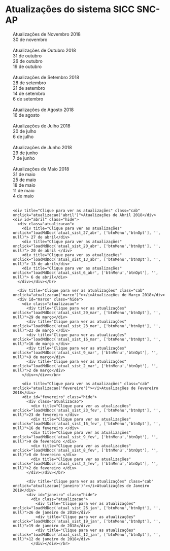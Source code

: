 # Atualizações do sistema SICC SNC-AP

<ul id=commit-history>

<div title="Clique para ver as atualizações" class="cab" onclick="atualizacao('novembro')" >Atualizações de Novembro 2018 </div>
  <div id="novembro" class="hide">
    <div class="atualizacao">
      <div title="Clique para ver as atualizações" onclick="loadMdDoc('atual_sist_30_nov', ['btnMenu','btnOpt'], '', null)">30 de novembro</div>
      </div></div></br>

<div title="Clique para ver as atualizações" class="cab" onclick="atualizacao('outubro')" >Atualizações de Outubro 2018 </div>
  <div id="outubro" class="hide">
    <div class="atualizacao">
      <div title="Clique para ver as atualizações" onclick="loadMdDoc('atual_sist_31_out', ['btnMenu','btnOpt'], '', null)">31 de outubro</div>
      <div title="Clique para ver as atualizações" onclick="loadMdDoc('atual_sist_26_out', ['btnMenu','btnOpt'], '', null)">26 de outubro</div>
      <div title="Clique para ver as atualizações" onclick="loadMdDoc('atual_sist_19_out', ['btnMenu','btnOpt'], '', null)">19 de outubro</div>
      </div></div></br>

<div title="Clique para ver as atualizações" class="cab" onclick="atualizacao('setembro')" >Atualizações de Setembro 2018 </div>
  <div id="setembro" class="hide">
    <div class="atualizacao">
      <div title="Clique para ver as atualizações" onclick="loadMdDoc('atual_sist_28_set', ['btnMenu','btnOpt'], '', null)">28 de setembro</div>
      <div title="Clique para ver as atualizações" onclick="loadMdDoc('atual_sist_20_set', ['btnMenu','btnOpt'], '', null)">21 de setembro</div>
      <div title="Clique para ver as atualizações" onclick="loadMdDoc('atual_sist_14_sep', ['btnMenu','btnOpt'], '', null)">14 de setembro</div>
      <div title="Clique para ver as atualizações" onclick="loadMdDoc('atual_sist_6_sep', ['btnMenu','btnOpt'], '', null)">6 de setembro</div>
      </div></div></br>


  <div title="Clique para ver as atualizações" class="cab" onclick="atualizacao('agosto')" >Atualizações de Agosto 2018 </div>
    <div id="agosto" class="hide">
      <div class="atualizacao">
        <div title="Clique para ver as atualizações" onclick="loadMdDoc('atual_sist_16_ago', ['btnMenu','btnOpt'], '', null)">16 de agosto</div>
        </div></div></br>

  <div title="Clique para ver as atualizações" class="cab" onclick="atualizacao('julho')" >Atualizações de Julho 2018 </div>
    <div id="julho" class="hide">
      <div class="atualizacao">
        <div title="Clique para ver as atualizações" onclick="loadMdDoc('atual_sist_20_jul', ['btnMenu','btnOpt'], '', null)">20 de julho</div>
        <div title="Clique para ver as atualizações" onclick="loadMdDoc('atual_sist_6_jul', ['btnMenu','btnOpt'], '', null)">6 de julho</div>
        </div></div></br>

<div title="Clique para ver as atualizações" class="cab" onclick="atualizacao('junho')">Atualizações de Junho 2018</div>
  <div id="junho" class="hide">
    <div class="atualizacao">
        <div title="Clique para ver as atualizações" onclick="loadMdDoc('atual_sist_29_jun', ['btnMenu','btnOpt'], '', null)">29 de junho</div>
        <div title="Clique para ver as atualizações" onclick="loadMdDoc('atual_sist_7_jun', ['btnMenu','btnOpt'], '', null)">7 de junho</div>
    </div></div></br>

  <div title="Clique para ver as atualizações" class="cab" onclick="atualizacao('maio')">Atualizações de Maio 2018</div>
  <div id="maio" class="hide">
    <div class="atualizacao">
      <div title="Clique para ver as atualizações" onclick="loadMdDoc('atual_sist_31_mai', ['btnMenu','btnOpt'], '', null)">31 de maio</div>
      <div title="Clique para ver as atualizações" onclick="loadMdDoc('atual_sist_25_mai', ['btnMenu','btnOpt'], '', null)">25 de maio</div>
      <div title="Clique para ver as atualizações" onclick="loadMdDoc('atual_sist_18_mai', ['btnMenu','btnOpt'], '', null)">18 de maio</div>
      <div title="Clique para ver as atualizações" onclick="loadMdDoc('atual_sist_11_mai', ['btnMenu','btnOpt'], '', null)">11 de maio</div>
      <div title="Clique para ver as atualizações" onclick="loadMdDoc('atual_sist_4_mai', ['btnMenu','btnOpt'], '', null)">4 de maio</div>
    </div></div></br>

    <div title="Clique para ver as atualizações" class="cab" onclick="atualizacao('abril')">Atualizações de Abril 2018</div>
    <div id="abril" class="hide">
      <div class="atualizacao">
        <div title="Clique para ver as atualizações" onclick="loadMdDoc('atual_sist_27_abr', ['btnMenu','btnOpt'], '', null)"> 27 de abril</div>
        <div title="Clique para ver as atualizações" onclick="loadMdDoc('atual_sist_20_abr', ['btnMenu','btnOpt'], '', null)"> 20 de abril </div>
        <div title="Clique para ver as atualizações" onclick="loadMdDoc('atual_sist_13_abr', ['btnMenu','btnOpt'], '', null)"> 13 de abril</div>
        <div title="Clique para ver as atualizações" onclick="loadMdDoc('atual_sist_6_abr', ['btnMenu','btnOpt'], '', null)"> 6 de abril</div>
      </div></div></br>

      <div title="Clique para ver as atualizações" class="cab" onclick="atualizacao('marco')"></i>Atualizações de Março 2018</div>
      <div id="marco" class="hide">
        <div class="atualizacao">
          <div title="Clique para ver as atualizações" onclick="loadMdDoc('atual_sist_29_mar', ['btnMenu','btnOpt'], '', null)">29 de março</div>
          <div title="Clique para ver as atualizações" onclick="loadMdDoc('atual_sist_23_mar', ['btnMenu','btnOpt'], '', null)">23 de março </div>
          <div title="Clique para ver as atualizações" onclick="loadMdDoc('atual_sist_16_mar', ['btnMenu','btnOpt'], '', null)">16 de março </div>
          <div title="Clique para ver as atualizações" onclick="loadMdDoc('atual_sist_9_mar', ['btnMenu','btnOpt'], '', null)">9 de março</div>
          <div title="Clique para ver as atualizações" onclick="loadMdDoc('atual_sist_2_mar', ['btnMenu','btnOpt'], '', null)">2 de março</div>
        </div></div></br>

        <div title="Clique para ver as atualizações" class="cab" onclick="atualizacao('fevereiro')"></i>Atualizações de Fevereiro 2018</div>
        <div id="fevereiro" class="hide">
          <div class="atualizacao">
            <div title="Clique para ver as atualizações" onclick="loadMdDoc('atual_sist_23_fev', ['btnMenu','btnOpt'], '', null)">23 de fevereiro </div>
            <div title="Clique para ver as atualizações" onclick="loadMdDoc('atual_sist_16_fev', ['btnMenu','btnOpt'], '', null)">16 de fevereiro </div>
            <div title="Clique para ver as atualizações" onclick="loadMdDoc('atual_sist_9_fev', ['btnMenu','btnOpt'], '', null)">9 de fevereiro </div>
            <div title="Clique para ver as atualizações" onclick="loadMdDoc('atual_sist_8_fev', ['btnMenu','btnOpt'], '', null)">8 de fevereiro </div>
            <div title="Clique para ver as atualizações" onclick="loadMdDoc('atual_sist_2_fev', ['btnMenu','btnOpt'], '', null)">2 de fevereiro </div>
          </div></div></br>

          <div title="Clique para ver as atualizações" class="cab" onclick="atualizacao('janeiro')"></i>Atualizações de Janeiro 2018</div>
          <div id="janeiro" class="hide">
            <div class="atualizacao">
              <div title="Clique para ver as atualizações" onclick="loadMdDoc('atual_sist_26_jan', ['btnMenu','btnOpt'], '', null)">26 de janeiro de 2018</div>
              <div title="Clique para ver as atualizações" onclick="loadMdDoc('atual_sist_19_jan', ['btnMenu','btnOpt'], '', null)">19 de janeiro de 2018</div>
              <div title="Clique para ver as atualizações" onclick="loadMdDoc('atual_sist_12_jan', ['btnMenu','btnOpt'], '', null)">12 de janeiro de 2018</div>
            </div></div></br>

</ul>

